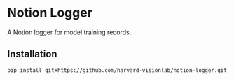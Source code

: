 # Notion Logger

A Notion logger for model training records.

## Installation

```bash
pip install git+https://github.com/harvard-visionlab/notion-logger.git
```